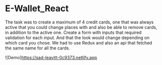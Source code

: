# E-Wallet_React
The task was to create a maximum of 4 credit cards, one that was always active that you could change places with and also be able to remove cards, in addition to the active one. Create a form with inputs that required validation for each input. And that the look would change depending on which card you chose. We had to use Redux and also an api that fetched the same name for all the cards.

![Demo]https://sad-leavitt-0c9373.netlify.app
